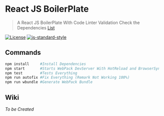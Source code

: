 # React JS BoilerPlate

> A React JS BoilerPlate With Code Linter Validation Check the Dependencies [List](md/dependencies.md)

[![License][license-image]][license-url]
[![js-standard-style][standard-image]][standard-url]

## Commands

```sh
npm install     #Install Dependencies
npm start       #Starts WebPack DevServer With HotReload and BrowserSync
npm test        #Tests Everything
npm run autofix #Fix Everything (Remark Not Working 100%)
npm run wbundle #Generate WebPack Bundle
```

## Wiki

_To be Created_

[license-image]: https://img.shields.io/github/license/SauloNunes/reactjs-boilerplate

[license-url]: https://github.com/SauloNunes/reactjs-boilerplate/blob/master/LICENSE

[standard-image]: https://img.shields.io/badge/code%20style-standard-brightgreen.svg

[standard-url]: https://github.com/standard/standard
